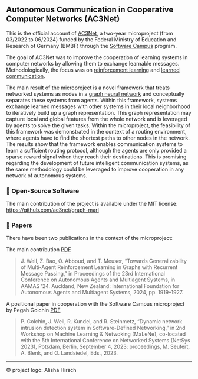 ## Autonomous Communication in Cooperative Computer Networks (AC3Net)

This is the official account of [AC3Net](https://softwarecampus.de/en/projekt/ac3net-autonomous-communication-in-cooperative-computer-networks/), a two-year microproject (from 03/2022 to 06/2024) funded by the Federal Ministry of Education and Research of Germany (BMBF) through the [Software Campus](https://softwarecampus.de/en/) program.

The goal of AC3Net was to improve the cooperation of learning systems in computer networks by allowing them to exchange learnable messages.
Methodologically, the focus was on [reinforcement learning](http://incompleteideas.net/book/the-book.html) and [learned communication](https://arxiv.org/abs/2203.08975).

The main result of the microproject is a novel framework that treats networked systems as nodes in a [graph neural network](https://www.cs.mcgill.ca/~wlh/grl_book/) and conceptually separates these systems from agents.
Within this framework, systems exchange learned messages with other systems in their local neighborhood to iteratively build up a graph representation.
This graph representation may capture local and global features from the whole network and is leveraged by agents to solve the given tasks.
Within the microproject, the feasibility of this framework was demonstrated in the context of a routing environment, where agents have to find the shortest paths to other nodes in the network.
The results show that the framework enables communication systems to learn a sufficient routing protocol, although the agents are only provided a sparse reward signal when they reach their destinations.
This is promising regarding the development of future intelligent communication systems, as the same methodology could be leveraged to improve cooperation in any network of autonomous systems.

### 🚀 Open-Source Software

The main contribution of the project is available under the MIT license: https://github.com/ac3net/graph-marl

### 📝 Papers

There have been two publications in the context of the microproject:

The main contribution [PDF](https://arxiv.org/pdf/2402.05027)

> J. Weil, Z. Bao, O. Abboud, and T. Meuser, “Towards Generalizability of Multi-Agent Reinforcement Learning in Graphs with Recurrent Message Passing,” in Proceedings of the 23rd International Conference on Autonomous Agents and Multiagent Systems, in AAMAS ’24. Auckland, New Zealand: International Foundation for Autonomous Agents and Multiagent Systems, 2024, pp. 1919–1927.

A positional paper in cooperation with the Software Campus microproject by Pegah Golchin [PDF](https://opus.bibliothek.uni-augsburg.de/opus4/frontdoor/deliver/index/docId/109656/file/109656.pdf)

> P. Golchin, J. Weil, R. Kundel, and R. Steinmetz, “Dynamic network intrusion detection system in Software-Defined Networking,” in 2nd Workshop on Machine Learning & Netwoking (MaLeNe), co-located with the 5th International Conference on Networked Systems (NetSys 2023), Potsdam, Berlin, September 4, 2023: proceedings, M. Seufert, A. Blenk, and O. Landsiedel, Eds., 2023.

---

© project logo: Alisha Hirsch

<!--
**Here are some ideas to get you started:**

🙋‍♀️ A short introduction - what is your organization all about?
🌈 Contribution guidelines - how can the community get involved?
👩‍💻 Useful resources - where can the community find your docs? Is there anything else the community should know?
🍿 Fun facts - what does your team eat for breakfast?
🧙 Remember, you can do mighty things with the power of [Markdown](https://docs.github.com/github/writing-on-github/getting-started-with-writing-and-formatting-on-github/basic-writing-and-formatting-syntax)
-->
